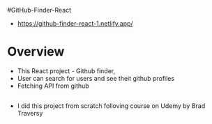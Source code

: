 #GitHub-Finder-React

- https://github-finder-react-1.netlify.app/

# Overview

- This React project - Github finder,
- User can search for users and see theit github profiles
- Fetching API from github

##

- I did this project from scratch folloving course on Udemy by Brad Traversy
